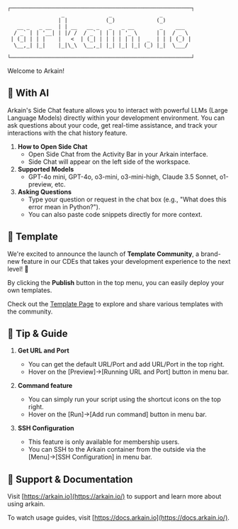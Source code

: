 ```
┌─────────────────────────────────────────────────────────┐
                 _              _               _
                | |            (_)             (_)
   __ _   _ __  | | __   __ _   _   _ __        _    ___
  / _` | | '__| | |/ /  / _` | | | | '_ \      | |  / _ \
 | (_| | | |    |   <  | (_| | | | | | | |  _  | | | (_) |
  \__,_| |_|    |_|\_\  \__,_| |_| |_| |_| (_) |_|  \___/

└─────────────────────────────────────────────────────────┘
```

Welcome to Arkain!

## 🤖 With AI

Arkain's Side Chat feature allows you to interact with powerful LLMs (Large Language Models) directly within your development environment. You can ask questions about your code, get real-time assistance, and track your interactions with the chat history feature.

1. **How to Open Side Chat**
    - Open Side Chat from the Activity Bar in your Arkain interface.
    - Side Chat will appear on the left side of the workspace.
2. **Supported Models**
    - GPT-4o mini, GPT-4o, o3-mini, o3-mini-high, Claude 3.5 Sonnet, o1-preview, etc.
3. **Asking Questions**
    - Type your question or request in the chat box (e.g., "What does this error mean in Python?").
    - You can also paste code snippets directly for more context.

## 📝 Template

We're excited to announce the launch of **Template Community**, a brand-new feature in our CDEs that takes your development experience to the next level! 🚀

By clicking the **Publish** button in the top menu, you can easily deploy your own templates.

Check out the [Template Page](https://arkain.io/template) to explore and share various templates with the community.

## 🔧 Tip & Guide

1. **Get URL and Port**
    - You can get the default URL/Port and add URL/Port in the top right.
    - Hover on the [Preview]->[Running URL and Port] button in menu bar.
    
2. **Command feature**
    - You can simply run your script using the shortcut icons on the top right.
    - Hover on the [Run]->[Add run command] button in menu bar.
    
3. **SSH Configuration**
    - This feature is only available for membership users. 
    - You can SSH to the Arkain container from the outside via the [Menu]->[SSH Configuration] in menu bar.

## 💬 Support & Documentation

Visit [https://arkain.io](https://arkain.io/) to support and learn more about using arkain.

To watch usage guides, visit [https://docs.arkain.io](https://docs.arkain.io/).
